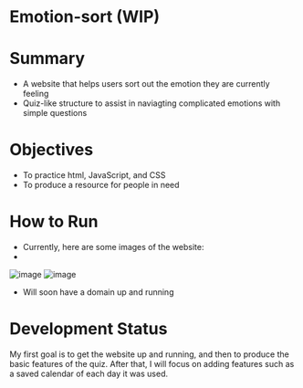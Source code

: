 # Emotion-sort (WIP)

# Summary
- A website that helps users sort out the emotion they are currently feeling
- Quiz-like structure to assist in naviagting complicated emotions with simple questions

# Objectives
- To practice html, JavaScript, and CSS
- To produce a resource for people in need

# How to Run
- Currently, here are some images of the website:
-
![image](https://user-images.githubusercontent.com/120878524/213186767-06a28bd2-fb0e-487b-a40c-102cd955a925.png)
![image](https://user-images.githubusercontent.com/120878524/213186587-54d56bb7-feca-4eb4-8c5b-4afe592a7fb3.png)

- Will soon have a domain up and running

# Development Status
My first goal is to get the website up and running, and then to produce the basic features of the quiz. After that, I will focus on adding features such as a saved calendar of each day it was used.
